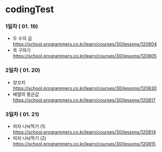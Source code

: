 # codingTest

### 1일차 ( 01. 19)
  - 두 수의 곱    https://school.programmers.co.kr/learn/courses/30/lessons/120804
  - 목 구하기   https://school.programmers.co.kr/learn/courses/30/lessons/120805
  
### 2일차 ( 01. 20)
  - 양꼬치   https://school.programmers.co.kr/learn/courses/30/lessons/120830
  - 배열의 평균값   https://school.programmers.co.kr/learn/courses/30/lessons/120817

### 3일차 ( 01. 21)
   - 피자 나눠먹기 (1)  https://school.programmers.co.kr/learn/courses/30/lessons/120814
   - 피자 나눠먹기 (2)  https://school.programmers.co.kr/learn/courses/30/lessons/120815
